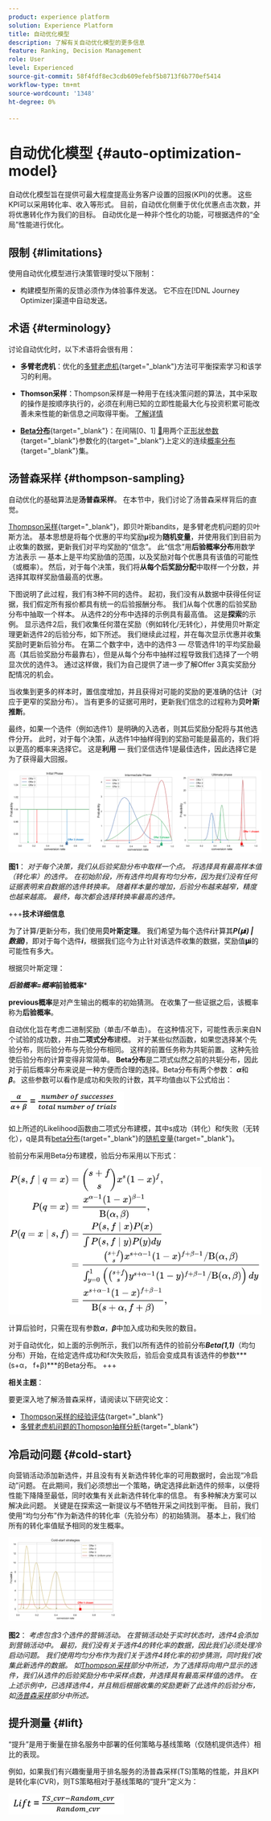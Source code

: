 ```yaml
---
product: experience platform
solution: Experience Platform
title: 自动优化模型
description: 了解有关自动优化模型的更多信息
feature: Ranking, Decision Management
role: User
level: Experienced
source-git-commit: 58f4fdf8ec3cdb609efebf5b8713f6b770ef5414
workflow-type: tm+mt
source-wordcount: '1348'
ht-degree: 0%

---
```


# 自动优化模型 {#auto-optimization-model}

自动优化模型旨在提供可最大程度提高业务客户设置的回报(KPI)的优惠。 这些KPI可以采用转化率、收入等形式。 目前，自动优化侧重于优化优惠点击次数，并将优惠转化作为我们的目标。 自动优化是一种非个性化的功能，可根据选件的“全局”性能进行优化。

## 限制 {#limitations}

使用自动优化模型进行决策管理时受以下限制：

<!--* Auto-optimization models do not work with the Batch Decisioning API.-->
* 构建模型所需的反馈必须作为体验事件发送。 它不应在[!DNL Journey Optimizer]渠道中自动发送。

## 术语 {#terminology}

讨论自动优化时，以下术语将会很有用：

* **多臂老虎机**：优化的[多臂老虎机](https://en.wikipedia.org/wiki/Multi-armed_bandit){target="_blank"}方法可平衡探索学习和该学习的利用。

* **Thomson采样**：Thompson采样是一种用于在线决策问题的算法，其中采取的操作是按顺序执行的，必须在利用已知的立即性能最大化与投资积累可能改善未来性能的新信息之间取得平衡。 [了解详情](#thompson-sampling)

* [**Beta分布**](https://en.wikipedia.org/wiki/Beta_distribution){target="_blank"}：在间隔[0、1] [&#128279;](https://en.wikipedia.org/wiki/Statistical_parameter)用两个正[形状参数](https://en.wikipedia.org/wiki/Shape_parameter){target="_blank"}参数化的{target="_blank"}上定义的连续[概率分布](https://en.wikipedia.org/wiki/Probability_distribution){target="_blank"}集。

## 汤普森采样 {#thompson-sampling}

自动优化的基础算法是&#x200B;**汤普森采样**。 在本节中，我们讨论了汤普森采样背后的直觉。

[Thompson采样](https://en.wikipedia.org/wiki/Thompson_sampling){target="_blank"}，即贝叶斯bandits，是多臂老虎机问题的贝叶斯方法。  基本思想是将每个优惠的平均奖励𝛍视为&#x200B;**随机变量**，并使用我们到目前为止收集的数据，更新我们对平均奖励的“信念”。 此“信念”用&#x200B;**后验概率分布**&#x200B;用数学方法表示 — 基本上是平均奖励值的范围，以及奖励对每个优惠具有该值的可能性（或概率）。 然后，对于每个决策，我们将&#x200B;**从每个后奖励分配**&#x200B;中取样一个分数，并选择其取样奖励值最高的优惠。

下图说明了此过程，我们有3种不同的选件。 起初，我们没有从数据中获得任何证据，我们假定所有报价都具有统一的后验报酬分布。 我们从每个优惠的后验奖励分布中抽取一个样本。 从选件2的分布中选择的示例具有最高值。 这是&#x200B;**探索**&#x200B;的示例。 显示选件2后，我们收集任何潜在奖励（例如转化/无转化），并使用贝叶斯定理更新选件2的后验分布，如下所述。  我们继续此过程，并在每次显示优惠并收集奖励时更新后验分布。 在第二个数字中，选中的选件3 — 尽管选件1的平均奖励最高（其后验奖励分布最靠右），但是从每个分布中抽样过程导致我们选择了一个明显次优的选件3。 通过这样做，我们为自己提供了进一步了解Offer 3真实奖励分配情况的机会。

当收集到更多的样本时，置信度增加，并且获得对可能的奖励的更准确的估计（对应于更窄的奖励分布）。 当有更多的证据可用时，更新我们信念的过程称为&#x200B;**贝叶斯推断**。

最终，如果一个选件（例如选件1）是明确的入选者，则其后奖励分配将与其他选件分开。 此时，对于每个决策，从选件1中抽样得到的奖励可能是最高的，我们将以更高的概率来选择它。 这是&#x200B;**利用** — 我们坚信选件1是最佳选件，因此选择它是为了获得最大回报。

![](../assets/ai-ranking-thompson-sampling.png)

**图1**： *对于每个决策，我们从后验奖励分布中取样一个点。 将选择具有最高样本值（转化率）的选件。 在初始阶段，所有选件均具有均匀分布，因为我们没有任何证据表明来自数据的选件转换率。 随着样本量的增加，后验分布越来越窄，精度也越来越高。 最终，每次都会选择转换率最高的选件。*

+++**技术详细信息**

为了计算/更新分布，我们使用&#x200B;**贝叶斯定理**。 我们希望为每个选件&#x200B;***i***&#x200B;计算其&#x200B;***P(𝛍i) | 数据)***，即对于每个选件&#x200B;***i***，根据我们迄今为止针对该选件收集的数据，奖励值&#x200B;**𝛍i**&#x200B;的可能性有多大。

根据贝叶斯定理：

***后验概率=概率*前验概率***

**previous概率**&#x200B;是对产生输出的概率的初始猜测。 在收集了一些证据之后，该概率称为&#x200B;**后验概率**。 

自动优化旨在考虑二进制奖励（单击/不单击）。 在这种情况下，可能性表示来自N个试验的成功数，并由&#x200B;**二项式分布**&#x200B;建模。 对于某些似然函数，如果您选择某个先验分布，则后验分布与先验分布相同。 这样的前置任务称为共轭前置&#x200B;**&#x200B;**。 这种先验使后验分布的计算变得非常简单。 **Beta分布**&#x200B;是二项式似然之前的共轭分布，因此对于前后概率分布来说是一种方便而合理的选择。Beta分布有两个参数： ***α***&#x200B;和&#x200B;***β***。 这些参数可以看作是成功和失败的计数，其平均值由以下公式给出：

![](../assets/ai-ranking-beta-distribution.png)

如上所述的Likelihood函数由二项式分布建模，其中s成功（转化）和f失败（无转化），q是具有[beta分布](https://en.wikipedia.org/wiki/Beta_distribution){target="_blank"}的[随机变量](https://en.wikipedia.org/wiki/Random_variable){target="_blank"}。

验前分布采用Beta分布建模，验后分布采用以下形式：

![](../assets/ai-ranking-posterior-distribution.svg)

计算后验时，只需在现有参数&#x200B;***α***，***β***&#x200B;中加入成功和失败的数目。

对于自动优化，如上面的示例所示，我们以所有选件的验前分布&#x200B;***Beta(1,1)***（均匀分布）开始，在给定选件成功和f次失败后，验后会变成具有该选件的参数&#x200B;***(s+α， f+β)***的Beta分布。
+++

**相关主题**：

要更深入地了解汤普森采样，请阅读以下研究论文：

* [Thompson采样的经验评估](https://proceedings.neurips.cc/paper/2011/file/e53a0a2978c28872a4505bdb51db06dc-Paper.pdf){target="_blank"}
* [多臂老虎机问题的Thompson抽样分析](https://proceedings.mlr.press/v23/agrawal12/agrawal12.pdf){target="_blank"}

## 冷启动问题 {#cold-start}

向营销活动添加新选件，并且没有有关新选件转化率的可用数据时，会出现“冷启动”问题。 在此期间，我们必须想出一个策略，确定选择此新选件的频率，以便将性能下降降至最低，同时收集有关此新选件转化率的信息。 有多种解决方案可以解决此问题。 关键是在探索这一新提议与不牺牲开采之间找到平衡。 目前，我们使用“均匀分布”作为新选件的转化率（先验分布）的初始猜测。 基本上，我们给所有的转化率值赋予相同的发生概率。

![](../assets/ai-ranking-cold-start-strategies.png)

**图2**： *考虑包含3个选件的营销活动。 在营销活动处于实时状态时，选件4会添加到营销活动中。 最初，我们没有关于选件4的转化率的数据，因此我们必须处理冷启动问题。 我们使用均匀分布作为我们关于选件4转化率的初步猜测，同时我们收集此新选件的数据。 如[Thompson采样](#thompson-sampling)部分中所述，为了选择将向用户显示的选件，我们从选件的后验奖励分布中采样点数，并选择具有最高采样值的选件。 在上述示例中，已选择选件4，并且稍后根据收集的奖励更新了此选件的后验分布，如[汤普森采样](#thompson-sampling)部分中所述。*

## 提升测量 {#lift}

“提升”是用于衡量在排名服务中部署的任何策略与基线策略（仅随机提供选件）相比的表现。

例如，如果我们有兴趣衡量用于排名服务的汤普森采样(TS)策略的性能，并且KPI是转化率(CVR)，则TS策略相对于基线策略的“提升”定义为：

![](../assets/ai-ranking-lift.png)
